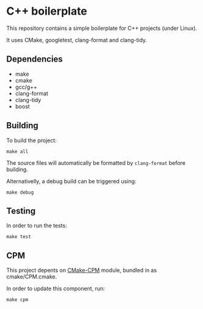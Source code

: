 # C++ boilerplate

This repository contains a simple boilerplate for C++ projects (under Linux).

It uses CMake, googletest, clang-format and clang-tidy.

## Dependencies 

* make
* cmake 
* gcc/g++ 
* clang-format
* clang-tidy
* boost


## Building

To build the project:
```
make all
```

The source files will automatically be formatted by `clang-format` before building.

Alternativelly, a debug build can be triggered using:

```
make debug
```

## Testing

In order to run the tests:

```
make test
```

## CPM

This project depents on [CMake-CPM](https://github.com/cpm-cmake/CPM.cmake) module, bundled in as cmake/CPM.cmake. 

In order to update this component, run:

```
make cpm
```
